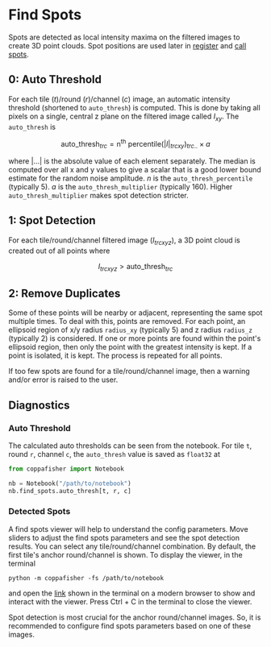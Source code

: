 # Find Spots

Spots are detected as local intensity maxima on the filtered images to create 3D point clouds. Spot positions are used
later in [register](register.md) and [call spots](call_spots.md).

## 0: Auto Threshold

For each tile ($t$)/round ($r$)/channel ($c$) image, an automatic intensity threshold (shortened to `auto_thresh`) is
computed. This is done by taking all pixels on a single, central z plane on the filtered image called $I_{xy}$. The
`auto_thresh` is

$$
\text{auto\_thresh}_{trc} = \text{n}^{\text{th}}\text{ percentile}(|I|_{trcxy})_{trc..} \times a
$$

where $|...|$ is the absolute value of each element separately. The median is computed over all x and y values to give a
scalar that is a good lower bound estimate for the random noise amplitude. $n$ is the `auto_thresh_percentile`
(typically $5$). $a$ is the `auto_thresh_multiplier` (typically $160$). Higher `auto_thresh_multiplier` makes spot
detection stricter.

## 1: Spot Detection

For each tile/round/channel filtered image ($I_{trcxyz}$), a 3D point cloud is created out of all points where

$$
I_{trcxyz} > \text{auto\_thresh}_{trc}
$$

## 2: Remove Duplicates

Some of these points will be nearby or adjacent, representing the same spot multiple times. To deal with this, points
are removed. For each point, an ellipsoid region of x/y radius `radius_xy` (typically $5$) and z radius `radius_z`
(typically $2$) is considered. If one or more points are found within the point's ellipsoid region, then only the point
with the greatest intensity is kept. If a point is isolated, it is kept. The process is repeated for all points.

If too few spots are found for a tile/round/channel image, then a warning and/or error is raised to the user.

## Diagnostics

### Auto Threshold

The calculated auto thresholds can be seen from the notebook. For tile `t`, round `r`, channel `c`, the `auto_thresh`
value is saved as `float32` at

```py
from coppafisher import Notebook

nb = Notebook("/path/to/notebook")
nb.find_spots.auto_thresh[t, r, c]
```

### Detected Spots

A find spots viewer will help to understand the config parameters. Move sliders to adjust the find spots parameters and
see the spot detection results. You can select any tile/round/channel combination. By default, the first tile's anchor
round/channel is shown. To display the viewer, in the terminal

```terminal
python -m coppafisher -fs /path/to/notebook
```

and open the [link](http://127.0.0.1:8050/) shown in the terminal on a modern browser to show and interact with the
viewer. Press Ctrl + C in the terminal to close the viewer.

Spot detection is most crucial for the anchor round/channel images. So, it is recommended to configure find spots
parameters based on one of these images.

